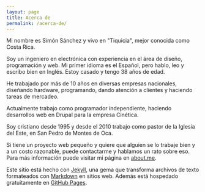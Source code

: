 ```yaml
---
layout: page
title: Acerca de
permalink: /acerca-de/
---
```


Mi nombre es Simón Sánchez y vivo en "Tiquicia", mejor conocida como Costa Rica.

Soy un ingeniero en electrónica con experiencia en el área de diseño, programación y web. Mi primer idioma es el Español, pero hablo, leo y escribo bien en Inglés. Estoy casado y tengo 38 años de edad.

He trabajado por más de 10 años en diversas empresas nacionales, diseñando hardware, programando, dando atención a clientes y haciendo tareas de mercadeo.

Actualmente trabajo como programador independiente, haciendo desarrollos web en Drupal para la empresa Cinética.

Soy cristiano desde 1995 y desde el 2010 trabajo como pastor de la Iglesia del Este, en San Pedro de Montes de Oca.

Si tiene un proyecto web pequeño y quiere que alguien se lo trabaje bien y a un costo razonable, puede contactarme y hablamos un rato sobre eso. Para más información puede visitar mi página en [about.me](https://about.me/ssanchez).

Este sitio está hecho con [Jekyll](http://jekyllrb.com/), una gema que transforma archivos de texto formateados con [Markdown](https://es.wikipedia.org/wiki/Markdown) en sitios web. Además está hospedado gratuitamente en [GitHub Pages](https://pages.github.com/).
